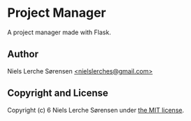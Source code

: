 # Project Manager
A project manager made with Flask.

## Author
Niels Lerche Sørensen [\<nielslerches@gmail.com\>](mailto:nielslerches@gmail.com)

## Copyright and License
Copyright (c) 6 Niels Lerche Sørensen under [the MIT license](https://github.com/nielslerche/project-manager/blob/master/LICENSE.md).
